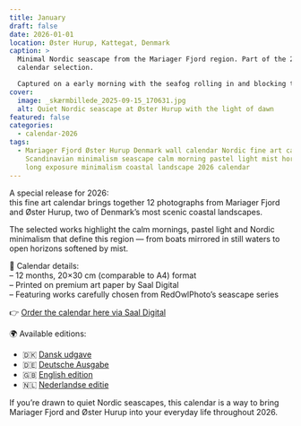 ```yaml
---
title: January
draft: false
date: 2026-01-01
location: Øster Hurup, Kattegat, Denmark
caption: >
  Minimal Nordic seascape from the Mariager Fjord region. Part of the 2026
  calendar selection.

  Captured on a early morning with the seafog rolling in and blocking the sun.
cover:
  image: _skærmbillede_2025-09-15_170631.jpg
  alt: Quiet Nordic seascape at Øster Hurup with the light of dawn
featured: false
categories:
  - calendar-2026
tags:
  - Mariager Fjord Øster Hurup Denmark wall calendar Nordic fine art calendar
    Scandinavian minimalism seascape calm morning pastel light mist horizon boat
    long exposure minimalism coastal landscape 2026 calendar
---
```

A special release for 2026:  
this fine art calendar brings together 12 photographs from Mariager Fjord and Øster Hurup, two of Denmark’s most scenic coastal landscapes.

The selected works highlight the calm mornings, pastel light and Nordic minimalism that define this region — from boats mirrored in still waters to open horizons softened by mist.

📅 Calendar details:  
– 12 months, 20×30 cm (comparable to A4) format  
– Printed on premium art paper by Saal Digital  
– Featuring works carefully chosen from RedOwlPhoto’s seascape series  

👉 [Order the calendar here via Saal Digital](http://redowlphoto.dk/calendar2026)

🌍 Available editions:  
- 🇩🇰 [Dansk udgave](http://redowlphoto.dk/calendar2026-dk)  
- 🇩🇪 [Deutsche Ausgabe](http://redowlphoto.dk/calendar2026-de)  
- 🇬🇧 [English edition](http://redowlphoto.dk/calendar2026-en)  
- 🇳🇱 [Nederlandse editie](http://redowlphoto.dk/calendar2026-nl)  

If you’re drawn to quiet Nordic seascapes, this calendar is a way to bring Mariager Fjord and Øster Hurup into your everyday life throughout 2026.

<!--more-->

